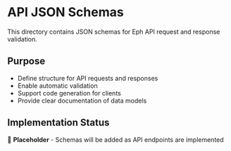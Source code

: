 # API JSON Schemas

This directory contains JSON schemas for Eph API request and response validation.

## Purpose

- Define structure for API requests and responses
- Enable automatic validation
- Support code generation for clients
- Provide clear documentation of data models

## Implementation Status

🚧 **Placeholder** - Schemas will be added as API endpoints are implemented
